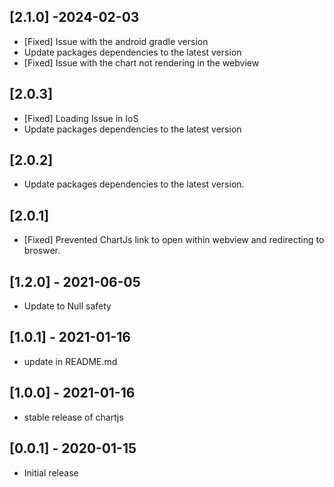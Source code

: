## [2.1.0] -2024-02-03
- [Fixed] Issue with the android gradle version
- Update packages dependencies to the latest version
- [Fixed] Issue with the chart not rendering in the webview


## [2.0.3]

- [Fixed] Loading Issue in IoS 
- Update packages dependencies to  the latest version 


## [2.0.2]

- Update packages dependencies to  the latest version.


## [2.0.1]

- [Fixed] Prevented ChartJs link to open within webview and redirecting to broswer.

## [1.2.0] - 2021-06-05

- Update to Null safety

## [1.0.1] - 2021-01-16

- update in README.md

## [1.0.0] - 2021-01-16

- stable release of chartjs

## [0.0.1] - 2020-01-15

- Initial release
